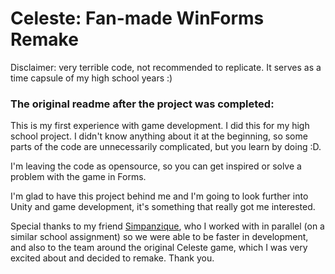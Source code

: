 # Celeste: Fan-made WinForms Remake

Disclaimer: very terrible code, not recommended to replicate. It serves as a time capsule of my high school years :)

### The original readme after the project was completed:

This is my first experience with game development. I did this for my high school project. I didn't know anything about it at the beginning, so some parts of the code are unnecessarily complicated, but you learn by doing :D.

I'm leaving the code as opensource, so you can get inspired or solve a problem with the game in Forms.

I'm glad to have this project behind me and I'm going to look further into Unity and game development, it's something that really got me interested.

Special thanks to my friend [Simpanzique](https://github.com/Simpanzique), who I worked with in parallel (on a similar school assignment) so we were able to be faster in development, and also to the team around the original Celeste game, which I was very excited about and decided to remake. Thank you.
